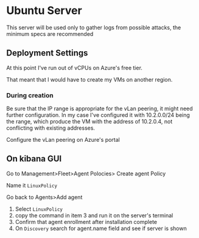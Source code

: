 # Ubuntu Server

This server will be used only to gather logs from possible attacks, the minimum specs are recommended

## Deployment Settings

At this point I've run out of vCPUs on Azure's free tier.

That meant that I would have to create my VMs on another region.

### During creation

Be sure that the IP range is appropriate for the vLan peering, it might need further configuration. In my case I've configured it with 10.2.0.0/24 being the range, which produce the VM with the address of 10.2.0.4, not conflicting with existing addresses.

Configure the vLan peering on Azure's portal

## On kibana GUI

Go to Management>Fleet>Agent Polocies> Create agent Policy

Name it `LinuxPolicy`

Go back to Agents>Add agent

1. Select `LinuxPolicy`
2. copy the command in item 3 and run it on the server's terminal
3. Confirm that agent enrollment after installation complete
4. On `Discovery` search for agent.name field and see if server is shown
